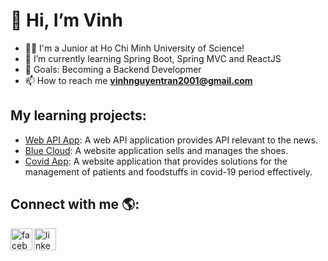 
# 👋 Hi, I’m Vinh
* 👨‍💻 I'm a Junior at Ho Chi Minh University of Science!
* 🌱 I’m currently learning Spring Boot, Spring MVC and ReactJS 
* 🎯 Goals: Becoming a Backend Developmer
* 📫 How to reach me **vinhnguyentran2001@gmail.com**
## My learning projects: 
* [Web API App](https://github.com/vinhnguyen2001/NewsApp): A web API application provides API relevant to the news. 
* [Blue Cloud](https://github.com/vinhnguyen2001/Blue-Cloud): A website application sells and manages the shoes.
* [Covid App](https://github.com/vinhnguyen2001/Covid_Project-1): A website application that provides solutions for the management of patients and foodstuffs in
covid-19 period effectively.


## Connect with me 🌎:

[<img src="https://img.icons8.com/color/48/000000/facebook-new.png" alt ="facebook-icon" align="left" width="35px" />][facebook]
[<img src="https://img.icons8.com/color/48/000000/linkedin.png" alt ="linkedin-icon" align="left" width="35px" />][linkedin]

[facebook]: https://www.facebook.com/vinhntn2001
[linkedin]: www.linkedin.com/in/vinhntn2001
<!---
vinhnguyen2001/vinhnguyen2001 is a ✨ special ✨ repository because its `README.md` (this file) appears on your GitHub profile.
You can click the Preview link to take a look at your changes.
--->
